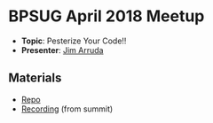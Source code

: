 # BPSUG April 2018 Meetup

* **Topic**: Pesterize Your Code!!
* **Presenter**: [Jim Arruda](https://twitter.com/JimRockarruda)

## Materials

* [Repo](https://github.com/rockarruda/PesterSummitSession)
* [Recording](https://www.youtube.com/watch?v=WIX0wUZaL0c) (from summit)
